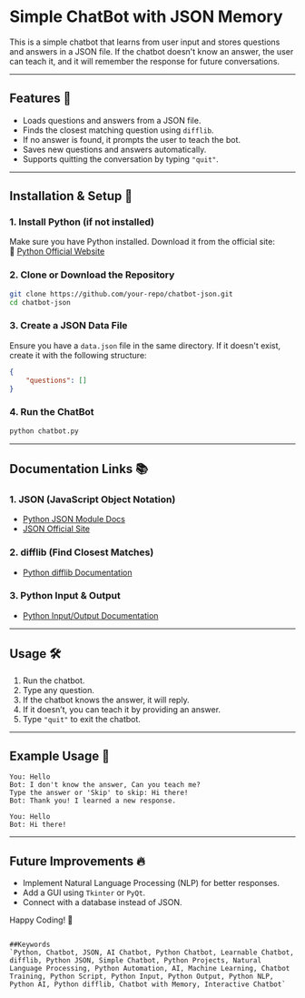 # Simple ChatBot with JSON Memory

This is a simple chatbot that learns from user input and stores questions and answers in a JSON file. If the chatbot doesn't know an answer, the user can teach it, and it will remember the response for future conversations.

---

## Features 🚀
- Loads questions and answers from a JSON file.
- Finds the closest matching question using `difflib`.
- If no answer is found, it prompts the user to teach the bot.
- Saves new questions and answers automatically.
- Supports quitting the conversation by typing `"quit"`.

---

## Installation & Setup 🔧

### 1. Install Python (if not installed)
Make sure you have Python installed. Download it from the official site:  
🔗 [Python Official Website](https://www.python.org/downloads/)

### 2. Clone or Download the Repository
```bash
git clone https://github.com/your-repo/chatbot-json.git
cd chatbot-json
```

### 3. Create a JSON Data File
Ensure you have a `data.json` file in the same directory. If it doesn't exist, create it with the following structure:
```json
{
    "questions": []
}
```

### 4. Run the ChatBot
```bash
python chatbot.py
```

---

## Documentation Links 📚

### 1. **JSON (JavaScript Object Notation)**
- [Python JSON Module Docs](https://docs.python.org/3/library/json.html)  
- [JSON Official Site](https://www.json.org/json-en.html)  

### 2. **difflib (Find Closest Matches)**
- [Python difflib Documentation](https://docs.python.org/3/library/difflib.html)

### 3. **Python Input & Output**
- [Python Input/Output Documentation](https://docs.python.org/3/tutorial/inputoutput.html)

---

## Usage 🛠️
1. Run the chatbot.
2. Type any question.
3. If the chatbot knows the answer, it will reply.
4. If it doesn’t, you can teach it by providing an answer.
5. Type `"quit"` to exit the chatbot.

---

## Example Usage 🤖
```
You: Hello
Bot: I don't know the answer, Can you teach me?
Type the answer or 'Skip' to skip: Hi there!
Bot: Thank you! I learned a new response.

You: Hello
Bot: Hi there!
```

---

## Future Improvements 🔥
- Implement Natural Language Processing (NLP) for better responses.
- Add a GUI using `Tkinter` or `PyQt`.
- Connect with a database instead of JSON.

Happy Coding! 🎉
```

##Keywords
`Python, Chatbot, JSON, AI Chatbot, Python Chatbot, Learnable Chatbot, difflib, Python JSON, Simple Chatbot, Python Projects, Natural Language Processing, Python Automation, AI, Machine Learning, Chatbot Training, Python Script, Python Input, Python Output, Python NLP, Python AI, Python difflib, Chatbot with Memory, Interactive Chatbot`
